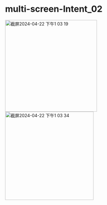 # multi-screen-Intent_02
<img width="299" alt="截屏2024-04-22 下午1 03 19" src="https://github.com/Luna-Jia/multi-screen-Intent_02/assets/73403516/328b1c86-c437-4409-9a3c-5971aaa8fc79">
<img width="288" alt="截屏2024-04-22 下午1 03 34" src="https://github.com/Luna-Jia/multi-screen-Intent_02/assets/73403516/003253fc-cdba-4f2d-9f18-6cf4b3d8534b">
